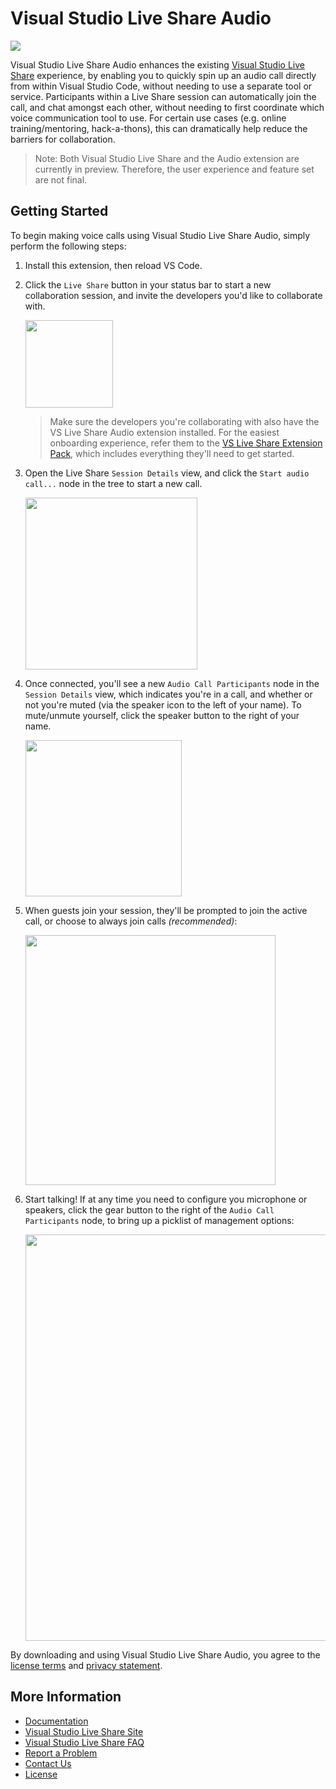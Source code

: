 # Visual Studio Live Share Audio

[![](https://aka.ms/vsls-badge)](https://aka.ms/vsls)

Visual Studio Live Share Audio enhances the existing [Visual Studio Live Share](https://aka.ms/vsls) experience, by enabling you to quickly spin up an audio call directly from within Visual Studio Code, without needing to use a separate tool or service. Participants within a Live Share session can automatically join the call, and chat amongst each other, without needing to first coordinate which voice communication tool to use. For certain use cases (e.g. online training/mentoring, hack-a-thons), this can dramatically help reduce the barriers for collaboration.

> Note: Both Visual Studio Live Share and the Audio extension are currently in preview. Therefore, the user experience and feature set are not final.

## Getting Started

To begin making voice calls using Visual Studio Live Share Audio, simply perform the following steps:

1. Install this extension, then reload VS Code.

1. Click the `Live Share` button in your status bar to start a new collaboration session, and invite the developers you'd like to collaborate with.

    <img src="https://aka.ms/vsls/quickstart/share" width="140px" />

    > Make sure the developers you're collaborating with also have the VS Live Share Audio extension installed. For the easiest onboarding experience, refer them to the [VS Live Share Extension Pack](https://aka.ms/vsls-pack), which includes everything they'll need to get started.

1. Open the Live Share `Session Details` view, and click the `Start audio call...` node in the tree to start a new call.

    <img width="275px" src="https://user-images.githubusercontent.com/116461/49324088-cd0d0d80-f4db-11e8-8bc3-1ddeeabfc2b9.png" />

1. Once connected, you'll see a new `Audio Call Participants` node in the `Session Details` view, which indicates you're in a call, and whether or not you're muted (via the speaker icon to the left of your name). To mute/unmute yourself, click the speaker button to the right of your name.

    <img src="https://user-images.githubusercontent.com/116461/49332032-0c2e7380-f55b-11e8-8e77-a53013f689e3.png" width="250px" />

1. When guests join your session, they'll be prompted to join the active call, or choose to always join calls *(recommended)*:

    <img src="https://user-images.githubusercontent.com/116461/49332153-bc50ac00-f55c-11e8-8c25-52fbe4f0e6e0.png" width="400px" />
    
1. Start talking! If at any time you need to configure you microphone or speakers, click the gear button to the right of the `Audio Call Participants` node, to bring up a picklist of management options:

    <img src="https://user-images.githubusercontent.com/116461/49332059-4a2b9780-f55b-11e8-8738-a78b63520a72.png" width="650px" />

By downloading and using Visual Studio Live Share Audio, you agree to the [license terms](https://aka.ms/vsls-audio-license) and [privacy statement](https://www.microsoft.com/en-us/privacystatement/EnterpriseDev/default.aspx).

## More Information

- [Documentation](https://aka.ms/vsls-docs)
- [Visual Studio Live Share Site](https://aka.ms/vsls)
- [Visual Studio Live Share FAQ](https://aka.ms/vsls-faq)
- [Report a Problem](https://aka.ms/vsls-problem)
- [Contact Us](https://aka.ms/vsls-support)
- [License](https://aka.ms/vsls-audio-license)